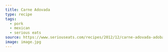 ```yaml
---
title: Carne Adovada
type: recipe
tags:
  - pork
  - mexican
  - serious eats
source: https://www.seriouseats.com/recipes/2012/12/carne-adovada-adobada-chili-braised-pork-recipe.html
image: image.jpg
---
```

